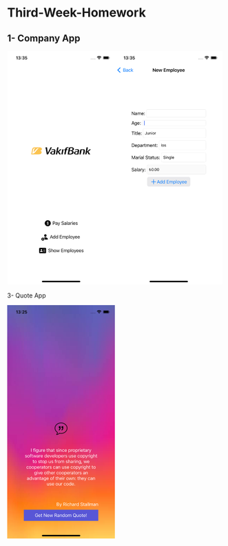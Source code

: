 # Third-Week-Homework
1- Company App
--
<img src="https://github.com/Vakifbank-IOS-Swift-Patika-Bootcamp/third-week-homework-tubanury/blob/main/ScreenShots/Simulator%20Screen%20Shot%20-%20iPhone%2013%20-%202022-11-20%20at%2013.35.09.png" width="250" ><img src="https://github.com/Vakifbank-IOS-Swift-Patika-Bootcamp/third-week-homework-tubanury/blob/main/ScreenShots/Simulator%20Screen%20Shot%20-%20iPhone%2013%20-%202022-11-20%20at%2013.35.21.png" width="250" >

3- Quote App

<img src="https://github.com/Vakifbank-IOS-Swift-Patika-Bootcamp/third-week-homework-tubanury/blob/main/ScreenShots/quote.png" width="250" >
